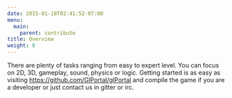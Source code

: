 ```yaml
---
date: 2015-01-18T02:41:52-07:00
menu:
  main:
    parent: contribute
title: Overview
weight: 0
---
```


There are plenty of tasks ranging from easy to expert level. You can focus on 2D, 3D, gameplay, sound, physics or logic. Getting started is as easy as visiting https://github.com/GlPortal/glPortal and compile the game if you are a developer or just contact us in gitter or irc.
